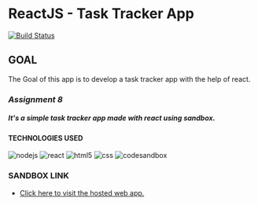 # ReactJS - Task Tracker App
[![Build Status](https://travis-ci.org/joemccann/dillinger.svg?branch=master)](https://github.com/mr-sudheeshkumar/Product-Management-APIs-EXPRESS-/blob/main/assignment5/app.js)

## **GOAL**
The Goal of this app is to develop a task tracker app with the help of react.


### ***Assignment 8***
##### *It's a simple  task tracker app made with react using sandbox.*



#### TECHNOLOGIES USED
![nodejs](https://img.shields.io/badge/Node.js-339933?style=for-the-badge&logo=nodedotjs&logoColor=white) ![react](https://img.shields.io/badge/React-20232A?style=for-the-badge&logo=react&logoColor=61DAFB) ![html5](https://img.shields.io/badge/HTML5-E34F26?style=for-the-badge&logo=html5&logoColor=white) ![css](https://img.shields.io/badge/CSS3-1572B6?style=for-the-badge&logo=css3&logoColor=white) ![codesandbox](https://img.shields.io/badge/Codesandbox-000000?style=for-the-badge&logo=CodeSandbox&logoColor=white)



### **SANDBOX LINK**
- [Click here to visit the hosted web app.](https://tze8m.csb.app/)
